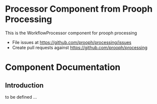 Processor Component from Prooph Processing
================================

This is the WorkflowProcessor component for prooph processing

- File issues at https://github.com/prooph/processing/issues
- Create pull requests against https://github.com/prooph/processing

# Component Documentation

## Introduction

to be defined ...



